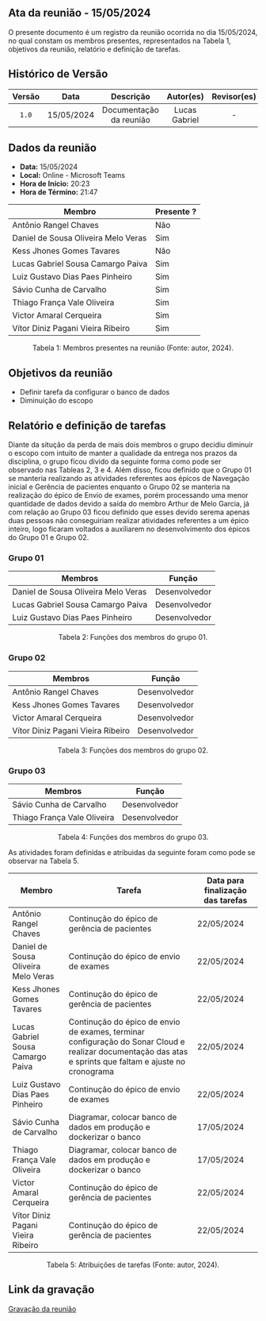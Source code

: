 ## Ata da reunião - 15/05/2024

O presente documento é um registro da reunião ocorrida no dia 15/05/2024, no qual constam os membros presentes,
representados na Tabela 1, objetivos da reunião, relatório e definição de tarefas.</p>

## Histórico de Versão

| Versão |    Data    |        Descrição        |   Autor(es)   | Revisor(es) |
| :----: | :--------: | :---------------------: | :-----------: | :---------: |
| `1.0`  | 15/05/2024 | Documentação da reunião | Lucas Gabriel |      -      |

## Dados da reunião

- **Data:** 15/05/2024
- **Local:** Online - Microsoft Teams
- **Hora de Início:** 20:23
- **Hora de Término:** 21:47

| Membro                              | Presente ? |
| ----------------------------------- | ---------- |
| Antônio Rangel Chaves               | Não        |
| Daniel de Sousa Oliveira Melo Veras | Sim        |
| Kess Jhones Gomes Tavares           | Não        |
| Lucas Gabriel Sousa Camargo Paiva   | Sim        |
| Luiz Gustavo Dias Paes Pinheiro     | Sim        |
| Sávio Cunha de Carvalho             | Sim        |
| Thiago França Vale Oliveira         | Sim        |
| Victor Amaral Cerqueira             | Sim        |
| Vítor Diniz Pagani Vieira Ribeiro   | Sim        |

<div style="text-align: center">
<p> Tabela 1: Membros presentes na reunião (Fonte: autor, 2024). </p>
</div>

## Objetivos da reunião

- Definir tarefa da configurar o banco de dados
- Diminuição do escopo

## Relatório e definição de tarefas

Diante da situção da perda de mais dois membros o grupo decidiu diminuir o escopo com intuito de manter a qualidade da entrega nos prazos da disciplina, o grupo ficou divido da seguinte forma como pode ser observado nas Tableas 2, 3 e 4. Além disso, ficou definido que o Grupo 01 se manteria realizando as atividades referentes aos épicos de Navegação inicial e Gerência de pacientes enquanto o Grupo 02 se manteria na realização do épico de Envio de exames, porém processando uma menor quantidade de dados devido a saída do membro Arthur de Melo Garcia, já com relação ao Grupo 03 ficou definido que esses devido serema apenas duas pessoas não conseguiriam realizar atividades referentes a um épico inteiro, logo ficaram voltados a auxiliarem no desenvolvimento dos épicos do Grupo 01 e Grupo 02.

### Grupo 01

| Membros                             | Função        |
| ----------------------------------- | ------------- |
| Daniel de Sousa Oliveira Melo Veras | Desenvolvedor |
| Lucas Gabriel Sousa Camargo Paiva   | Desenvolvedor |
| Luiz Gustavo Dias Paes Pinheiro     | Desenvolvedor |

<div style="text-align: center">
<p> Tabela 2: Funções dos membros do grupo 01. </p>
</div>

### Grupo 02

| Membros                           | Função        |
| --------------------------------- | ------------- |
| Antônio Rangel Chaves             | Desenvolvedor |
| Kess Jhones Gomes Tavares         | Desenvolvedor |
| Victor Amaral Cerqueira           | Desenvolvedor |
| Vítor Diniz Pagani Vieira Ribeiro | Desenvolvedor |

<div style="text-align: center">
<p> Tabela 3: Funções dos membros do grupo 02. </p>
</div>

### Grupo 03

| Membros                     | Função        |
| --------------------------- | ------------- |
| Sávio Cunha de Carvalho     | Desenvolvedor |
| Thiago França Vale Oliveira | Desenvolvedor |

<div style="text-align: center">
<p> Tabela 4: Funções dos membros do grupo 03. </p>
</div>

As atividades foram definidas e atribuidas da seguinte foram como pode se observar na Tabela 5.

| Membro                              | Tarefa                                                                                                                                                    | Data para finalização das tarefas |
| ----------------------------------- | --------------------------------------------------------------------------------------------------------------------------------------------------------- | --------------------------------- |
| Antônio Rangel Chaves               | Continução do épico de gerência de pacientes                                                                                                              | 22/05/2024                        |
| Daniel de Sousa Oliveira Melo Veras | Continução do épico de envio de exames                                                                                                                    | 22/05/2024                        |
| Kess Jhones Gomes Tavares           | Continução do épico de gerência de pacientes                                                                                                              | 22/05/2024                        |
| Lucas Gabriel Sousa Camargo Paiva   | Continução do épico de envio de exames, terminar configuração do Sonar Cloud e realizar documentação das atas e sprints que faltam e ajuste no cronograma | 22/05/2024                        |
| Luiz Gustavo Dias Paes Pinheiro     | Continução do épico de envio de exames                                                                                                                    | 22/05/2024                        |
| Sávio Cunha de Carvalho             | Diagramar, colocar banco de dados em produção e dockerizar o banco                                                                                        | 17/05/2024                        |
| Thiago França Vale Oliveira         | Diagramar, colocar banco de dados em produção e dockerizar o banco                                                                                        | 17/05/2024                        |
| Victor Amaral Cerqueira             | Continução do épico de gerência de pacientes                                                                                                              | 22/05/2024                        |
| Vítor Diniz Pagani Vieira Ribeiro   | Continução do épico de gerência de pacientes                                                                                                              | 22/05/2024                        |
<div style="text-align: center">
<p> Tabela 5: Atribuições de tarefas (Fonte: autor, 2024). </p>
</div>

## Link da gravação

[Gravação da reunião](https://youtu.be/RmLJPpnRLUM)